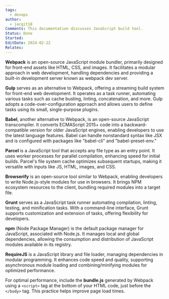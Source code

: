 ```yaml
---
tags:
  - devops
author:
  - jacgit18
Comments: This documentation discusses JavaScript build tool.
Status: Done
Started: 
EditDate: 2024-02-22
Relates:
---
```

**Webpack** is an open-source JavaScript module bundler, primarily designed for front-end assets like HTML, CSS, and images. It facilitates a modular approach in web development, handling dependencies and providing a built-in development server known as webpack dev server.

**Gulp** serves as an alternative to Webpack, offering a streaming build system for front-end web development. It operates as a task runner, automating various tasks such as cache busting, linting, concatenation, and more. Gulp adopts a code-over-configuration approach and allows users to define tasks using its small, single-purpose plugins.

**Babel**, another alternative to Webpack, is an open-source JavaScript transcompiler. It converts ECMAScript 2015+ code into a backward-compatible version for older JavaScript engines, enabling developers to use the latest language features. Babel can handle nonstandard syntax like JSX and is configured with packages like "babel-cli" and "babel-preset-env."

**Parcel** is a JavaScript tool that accepts any file type as an entry point. It uses worker processes for parallel compilation, enhancing speed for initial builds. Parcel's file system cache optimizes subsequent startups, making it versatile with inputs like JS, HTML, images, and CSS.

**Browserify** is an open-source tool similar to Webpack, enabling developers to write Node.js-style modules for use in browsers. It brings NPM ecosystem resources to the client, bundling required modules into a target file.

**Grunt** serves as a JavaScript task runner automating compilation, linting, testing, and minification tasks. With a command-line interface, Grunt supports customization and extension of tasks, offering flexibility for developers.

**npm** (Node Package Manager) is the default package manager for JavaScript, associated with Node.js. It manages local and global dependencies, allowing the consumption and distribution of JavaScript modules available in its registry.

**RequireJS** is a JavaScript library and file loader, managing dependencies in modular programming. It enhances code speed and quality, supporting asynchronous module loading and combining/minifying modules for optimized performance.

For optimal performance, include the **bundle.js** generated by Webpack using a `<script>` tag at the bottom of your HTML code, just before the `</body>` tag. This practice helps improve page load times.